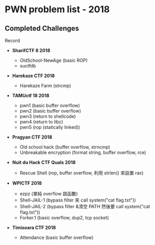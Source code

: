 # PWN problem list - 2018

## Completed Challenges
Record

* **SharifCTF 8 2018**
	- OldSchool-NewAge (basic ROP)
	- suctfdb

* **Harekaze CTF 2018**
	- Harekaze Farm (strcmp)

* **TAMUctf 18 2018**
	- pwn1 (basic buffer overflow)
	- pwn2 (basic buffer overflow)
	- pwn3 (return to shellcode) 
	- pwn4 (return to libc)
	- pwn5 (rop (statically linked))

* **Pragyan CTF 2018**
	- Old school hack (buffer overflow, strncmp)
	- Unbreakable encryption (format string, buffer overflow, rce)

* **Nuit du Hack CTF Quals 2018**
	- Rescue Shell (rop, buffer overflow, 利用 strlen() 來設置 rax)

* **WPICTF 2018**
	- ezpz (單純 overflow 跳函數)
	- Shell-JAIL-1 (bypass filter 來 call system("cat flag.txt"))
	- Shell-JAIL-2 (bypass filter &清空 PATH 然後要 call system("cat flag.txt"))
	- Forker.1 (basic overflow, dup2, tcp socket)

* **Timisoara CTF 2018**
	- Attendance (basic buffer overflow)
